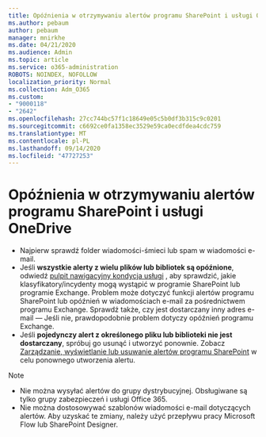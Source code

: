 ```yaml
---
title: Opóźnienia w otrzymywaniu alertów programu SharePoint i usługi OneDrive
ms.author: pebaum
author: pebaum
manager: mnirkhe
ms.date: 04/21/2020
ms.audience: Admin
ms.topic: article
ms.service: o365-administration
ROBOTS: NOINDEX, NOFOLLOW
localization_priority: Normal
ms.collection: Adm_O365
ms.custom:
- "9000118"
- "2642"
ms.openlocfilehash: 27cc744bc57f1c18649e05c5b0df3b315c9c0201
ms.sourcegitcommit: c6692ce0fa1358ec3529e59ca0ecdfdea4cdc759
ms.translationtype: MT
ms.contentlocale: pl-PL
ms.lasthandoff: 09/14/2020
ms.locfileid: "47727253"
---
```

# <a name="delays-in-receiving-sharepoint-and-onedrive-alerts"></a>Opóźnienia w otrzymywaniu alertów programu SharePoint i usługi OneDrive

- Najpierw sprawdź folder wiadomości-śmieci lub spam w wiadomości e-mail.
- Jeśli **wszystkie alerty z wielu plików lub bibliotek są opóźnione**, odwiedź [pulpit nawigacyjny kondycja usługi](https://portal.office.com/adminportal/home?ref=/servicehealth) , aby sprawdzić, jakie klasyfikatory/incydenty mogą wystąpić w programie SharePoint lub programie Exchange. Problem może dotyczyć funkcji alertów programu SharePoint lub opóźnień w wiadomościach e-mail za pośrednictwem programu Exchange. Sprawdź także, czy jest dostarczany inny adres e-mail — Jeśli nie, prawdopodobnie problem dotyczy opóźnień programu Exchange.
- Jeśli **pojedynczy alert z określonego pliku lub biblioteki nie jest dostarczany**, spróbuj go usunąć i utworzyć ponownie. Zobacz [Zarządzanie, wyświetlanie lub usuwanie alertów programu SharePoint](https://support.microsoft.com/office/99dfb19c-9a90-4a8c-aba1-aa8c8afb0de2) w celu ponownego utworzenia alertu.

> [!NOTE]
> - Nie można wysyłać alertów do grupy dystrybucyjnej. Obsługiwane są tylko grupy zabezpieczeń i usługi Office 365.
> - Nie można dostosowywać szablonów wiadomości e-mail dotyczących alertów. Aby uzyskać te zmiany, należy użyć przepływu pracy Microsoft Flow lub SharePoint Designer.
